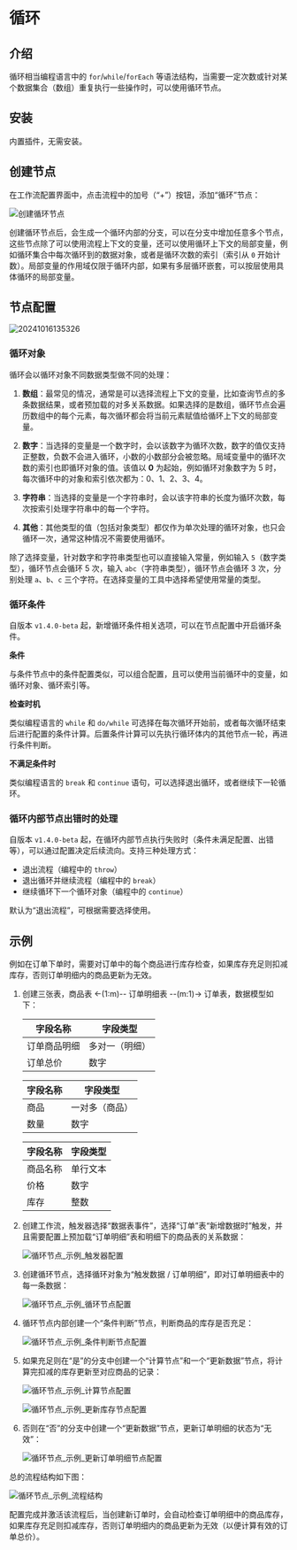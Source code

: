 # 循环

## 介绍

循环相当编程语言中的 `for`/`while`/`forEach` 等语法结构，当需要一定次数或针对某个数据集合（数组）重复执行一些操作时，可以使用循环节点。

## 安装

内置插件，无需安装。

## 创建节点

在工作流配置界面中，点击流程中的加号（“+”）按钮，添加“循环”节点：

![创建循环节点](https://static-docs.nocobase.com/b3c8061a66bfff037f4b9509ab0aad75.png)

创建循环节点后，会生成一个循环内部的分支，可以在分支中增加任意多个节点，这些节点除了可以使用流程上下文的变量，还可以使用循环上下文的局部变量，例如循环集合中每次循环到的数据对象，或者是循环次数的索引（索引从 `0` 开始计数）。局部变量的作用域仅限于循环内部，如果有多层循环嵌套，可以按层使用具体循环的局部变量。

## 节点配置

![20241016135326](https://static-docs.nocobase.com/20241016135326.png)

### 循环对象

循环会以循环对象不同数据类型做不同的处理：

1.  **数组**：最常见的情况，通常是可以选择流程上下文的变量，比如查询节点的多条数据结果，或者预加载的对多关系数据。如果选择的是数组，循环节点会遍历数组中的每个元素，每次循环都会将当前元素赋值给循环上下文的局部变量。

2.  **数字**：当选择的变量是一个数字时，会以该数字为循环次数，数字的值仅支持正整数，负数不会进入循环，小数的小数部分会被忽略。局域变量中的循环次数的索引也即循环对象的值。该值以 **0** 为起始，例如循环对象数字为 5 时，每次循环中的对象和索引依次都为：0、1、2、3、4。

3.  **字符串**：当选择的变量是一个字符串时，会以该字符串的长度为循环次数，每次按索引处理字符串中的每一个字符。

4.  **其他**：其他类型的值（包括对象类型）都仅作为单次处理的循环对象，也只会循环一次，通常这种情况不需要使用循环。

除了选择变量，针对数字和字符串类型也可以直接输入常量，例如输入 `5`（数字类型），循环节点会循环 5 次，输入 `abc`（字符串类型），循环节点会循环 3 次，分别处理 `a`、`b`、`c` 三个字符。在选择变量的工具中选择希望使用常量的类型。

### 循环条件

自版本 `v1.4.0-beta` 起，新增循环条件相关选项，可以在节点配置中开启循环条件。

**条件**

与条件节点中的条件配置类似，可以组合配置，且可以使用当前循环中的变量，如循环对象、循环索引等。

**检查时机**

类似编程语言的 `while` 和 `do/while` 可选择在每次循环开始前，或者每次循环结束后进行配置的条件计算。后置条件计算可以先执行循环体内的其他节点一轮，再进行条件判断。

**不满足条件时**

类似编程语言的 `break` 和 `continue` 语句，可以选择退出循环，或者继续下一轮循环。

### 循环内部节点出错时的处理

自版本 `v1.4.0-beta` 起，在循环内部节点执行失败时（条件未满足配置、出错等），可以通过配置决定后续流向。支持三种处理方式：

* 退出流程（编程中的 `throw`）
* 退出循环并继续流程（编程中的 `break`）
* 继续循环下一个循环对象（编程中的 `continue`）

默认为“退出流程”，可根据需要选择使用。

## 示例

例如在订单下单时，需要对订单中的每个商品进行库存检查，如果库存充足则扣减库存，否则订单明细内的商品更新为无效。

1.  创建三张表，商品表 <-(1:m)-- 订单明细表 --(m:1)-> 订单表，数据模型如下：

    | 字段名称     | 字段类型       |
    | ------------ | -------------- |
    | 订单商品明细 | 多对一（明细） |
    | 订单总价     | 数字           |

    | 字段名称 | 字段类型       |
    | -------- | -------------- |
    | 商品     | 一对多（商品） |
    | 数量     | 数字           |

    | 字段名称 | 字段类型 |
    | -------- | -------- |
    | 商品名称 | 单行文本 |
    | 价格     | 数字     |
    | 库存     | 整数     |

2.  创建工作流，触发器选择“数据表事件”，选择“订单”表“新增数据时”触发，并且需要配置上预加载“订单明细”表和明细下的商品表的关系数据：

    ![循环节点_示例_触发器配置](https://static-docs.nocobase.com/0086601c2fc0e17a64d046a4c86b49b7.png)

3.  创建循环节点，选择循环对象为“触发数据 / 订单明细”，即对订单明细表中的每一条数据：

    ![循环节点_示例_循环节点配置](https://static-docs.nocobase.com/2507becc32db5a9a0641c198605a20da.png)

4.  循环节点内部创建一个“条件判断”节点，判断商品的库存是否充足：

    ![循环节点_示例_条件判断节点配置](https://static-docs.nocobase.com/a6d08d15786841e1a3512b38e4629852.png)

5.  如果充足则在“是”的分支中创建一个“计算节点”和一个“更新数据”节点，将计算完扣减的库存更新至对应商品的记录：

    ![循环节点_示例_计算节点配置](https://static-docs.nocobase.com/8df3604c71f8f8705b1552d3ebfe3b50.png)

    ![循环节点_示例_更新库存节点配置](https://static-docs.nocobase.com/2d84baa9b3b01bd85fccda9eec992378.png)

6.  否则在“否”的分支中创建一个“更新数据”节点，更新订单明细的状态为“无效”：

    ![循环节点_示例_更新订单明细节点配置](https://static-docs.nocobase.com/4996613090c254c69a1d80f3b3a7fae2.png)

总的流程结构如下图：

![循环节点_示例_流程结构](https://static-docs.nocobase.com/6f59ef246c1f19976344a7624c4c4151.png)

配置完成并激活该流程后，当创建新订单时，会自动检查订单明细中的商品库存，如果库存充足则扣减库存，否则订单明细内的商品更新为无效（以便计算有效的订单总价）。
